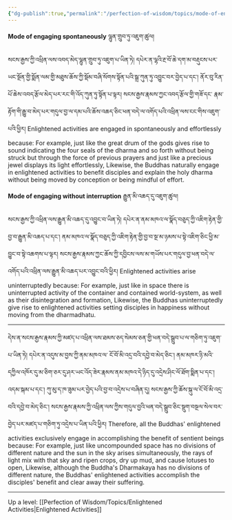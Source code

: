 ```yaml
---
{"dg-publish":true,"permalink":"/perfection-of-wisdom/topics/mode-of-engaging-in-the-activities-ornament-for-mahayana-sutras/"}
---
```


**Mode of engaging spontaneously** ལྷུན་གྲུབ་ཏུ་འཇུག་ཚུལ།

སངས་རྒྱས་ཀྱི་འཕྲིན་ལས་འབད་མེད་ལྷུན་གྲུབ་ཏུ་འཇུག་པ་ཡིན་ཏེ། དཔེར་ན་ལྷའི་རྔ་བོ་ཆེ་དག་མ་བརྡུངས་པར་ཡང་སྔོན་གྱི་སྨོན་ལམ་གྱི་མཐུས་ཆོས་ཀྱི་སྡོམ་བཞི་སོགས་སྟོན་པའི་སྒྲ་ཀུན་ཏུ་འབྱུང་བར་བྱེད་པ་དང་། ནོར་བུ་རིན་པོ་ཆེས་འབད་རྩོལ་མེད་པར་རང་གི་འོད་ཀུན་ཏུ་སྟོན་པ་ལྟར། སངས་རྒྱས་རྣམས་ཀྱང་འབད་རྩོལ་གྱི་གཟོ་དང་
རྣམ་རྟོག་གི་རྒྱུ་བ་མེད་པར་གདུལ་བྱ་ལ་དམ་པའི་ཆོས་འཆད་ཅིང་ཕན་བདེ་ལ་འགོད་པའི་འཕྲིན་ལས་ངང་གིས་འཇུག་པའི་ཕྱིར།
Enlightened activities are engaged in spontaneously and effortlessly because:
For example, just like the great drum of the gods gives rise to sound indicating the four seals of the dharma and so forth without being struck but through the force of previous prayers and just like a precious jewel displays its light effortlessly,
Likewise, the Buddhas naturally engage in enlightened activities to benefit disciples and explain the holy dharma without being moved by conception or being mindful of effort.

**Mode of engaging without interruption** རྒྱུན་མི་འཆད་དུ་འཇུག་ཚུལ།

སངས་རྒྱས་ཀྱི་འཕྲིན་ལས་རྒྱུན་མི་འཆད་དུ་འབྱུང་བ་ཡིན་ཏེ། དཔེར་ན་ནམ་མཁའ་ལ་སྣོད་བཅུད་ཀྱི་འཇིག་རྟེན་གྱི་བྱ་བ་རྒྱུན་མི་འཆད་པ་དང་། 
ནམ་མཁའ་ལ་སྣོད་བཅུད་ཀྱི་འཇིག་རྟེན་གྱི་བྱ་བ་སྔ་མ་ཉམས་པ་སྟེ་འཇིག་ཅིང་ཕྱི་མ་བྱུང་བ་སྟེ་འཆགས་པ་ལྟར། 
སངས་རྒྱས་རྣམས་ཀྱང་ཆོས་ཀྱི་དབྱིངས་ལས་མ་གཡོས་པར་གདུལ་བྱ་ཕན་བདེ་ལ་འགོད་པའི་འཕྲིན་ལས་རྒྱུན་མི་འཆད་པར་འབྱུང་བའི་ཕྱིར།
Enlightened activities arise uninterruptedly because:
For example, just like in space there is uninterrupted activity of the container and contained world-system, as well as their disintegration and formation,
Likewise, the Buddhas uninterruptedly give rise to enlightened activities setting disciples in happiness without moving from the dharmadhatu.

---
དེས་ན་སངས་རྒྱས་རྣམས་ཀྱི་མཛད་པ་འཕྲིན་ལས་ཐམས་ཅད་སེམས་ཅན་གྱི་ཕན་བདེ་སྒྲུབ་པ་ལ་གཅིག་ཏུ་འཇུག་པ་ཡིན་ཏེ། དཔེར་ན་འདུས་མ་བྱས་ཀྱི་ནམ་མཁའ་ལ་
ངོ་བོ་མི་འདྲ་བའི་དབྱེ་བ་མེད་ཅིང་། ནམ་མཁར་ཉི་མའི་དཀྱིལ་འཁོར་དུ་མ་ཅིག་ཅར་དུ་ཤར་ཡང་འོད་ཟེར་རྣམས་ནམ་མཁའ་དེ་ཉིད་དུ་འདྲེས་ཤིང་ལོ་ཐོག་སྨིན་པ་དང་། 
འདམ་སྐམ་པ་དང་། ཀུ་མུ་ད་ཁ་ཟུམ་པར་བྱེད་པའི་བྱ་བ་འདྲེས་པ་བཞིན་དུ། སངས་རྒྱས་ཀྱི་ཆོས་སྐུ་ལ་ངོ་བོ་མི་འདྲ་བའི་དབྱེ་བ་མེད་ཅིང་། 
སངས་རྒྱས་རྣམས་ཀྱི་འཕྲིན་ལས་ཀྱིས་གདུལ་བྱའི་ཕན་བདེ་སྒྲུབ་ཅིང་སྡུག་བསྔལ་སེལ་བར་བྱེད་པར་མཛད་པ་གཅིག་ཏུ་འདྲེས་པ་ཡིན་པའི་ཕྱིར།
Therefore, all the Buddhas' enlightened activities exclusively engage in accomplishing the benefit of sentient beings because:
For example, just like uncompounded space has no divisions of different nature and the sun in the sky arises simultaneously, the rays of light mix with that sky and ripen crops, dry up mud, and cause lotuses to open,
Likewise, although the Buddha's Dharmakaya has no divisions of different nature, the Buddhas' enlightened activities accomplish the disciples' benefit and clear away their suffering.

---
Up a level: [[Perfection of Wisdom/Topics/Enlightened Activities\|Enlightened Activities]]